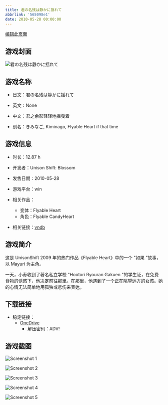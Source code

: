 ```yaml
---
title: 君の名残は静かに揺れて
abbrlink: '565098e1'
date: 2010-05-28 00:00:00
---
```

[编辑此页面](https://github.com/ACG-3/ADV3-source/blob/main/source/_posts/games/%E5%90%9B%E3%81%AE%E5%90%8D%E6%AE%8B%E3%81%AF%E9%9D%99%E3%81%8B%E3%81%AB%E6%8F%BA%E3%82%8C%E3%81%A6.md)

## 游戏封面

![君の名残は静かに揺れて](https://pan.timero.xyz/onedrive/img_lib_001/%E5%90%9B%E3%81%AE%E5%90%8D%E6%AE%8B%E3%81%AF%E9%9D%99%E3%81%8B%E3%81%AB%E6%8F%BA%E3%82%8C%E3%81%A6_cover.avif)


## 游戏名称

- 日文：君の名残は静かに揺れて
- 英文：None
- 中文：君之余影轻轻地摇曳着

- 别名：きみなご, Kiminago, Flyable Heart if that time


## 游戏信息

- 时长：12.87 h
- 开发者：Unison Shift: Blossom
- 发售日期：2010-05-28
- 游戏平台：win
- 相关作品：
   - 变体：Flyable Heart
   - 角色：Flyable CandyHeart

- 相关链接：[vndb](https://vndb.org/v3789)


## 游戏简介

这是 UnisonShift 2009 年的热门作品《Flyable Heart》中的一个 "如果 "故事，以 Mayuri 为主角。

一天，小寿收到了著名私立学校 "Hootori Ryouran Gakuen "的学生证，在免费食物的诱惑下，他决定前往那里。在那里，他遇到了一个正在眺望远方的女孩。她的心情无法简单地用孤独或悲伤来表达。




## 下载链接

- 稳定链接：
    - [OneDrive](https://pan.timero.xyz/onedrive/adv_lib_001/%E5%90%9B%E3%81%AE%E5%90%8D%E6%AE%8B%E3%81%AF%E9%9D%99%E3%81%8B%E3%81%AB%E6%8F%BA%E3%82%8C%E3%81%A6)
        - 解压密码：ADV!



## 游戏截图


![Screenshot 1](https://pan.timero.xyz/onedrive/img_lib_001/%E5%90%9B%E3%81%AE%E5%90%8D%E6%AE%8B%E3%81%AF%E9%9D%99%E3%81%8B%E3%81%AB%E6%8F%BA%E3%82%8C%E3%81%A6_Screenshot_1.avif)

![Screenshot 2](https://pan.timero.xyz/onedrive/img_lib_001/%E5%90%9B%E3%81%AE%E5%90%8D%E6%AE%8B%E3%81%AF%E9%9D%99%E3%81%8B%E3%81%AB%E6%8F%BA%E3%82%8C%E3%81%A6_Screenshot_2.avif)

![Screenshot 3](https://pan.timero.xyz/onedrive/img_lib_001/%E5%90%9B%E3%81%AE%E5%90%8D%E6%AE%8B%E3%81%AF%E9%9D%99%E3%81%8B%E3%81%AB%E6%8F%BA%E3%82%8C%E3%81%A6_Screenshot_3.avif)

![Screenshot 4](https://pan.timero.xyz/onedrive/img_lib_001/%E5%90%9B%E3%81%AE%E5%90%8D%E6%AE%8B%E3%81%AF%E9%9D%99%E3%81%8B%E3%81%AB%E6%8F%BA%E3%82%8C%E3%81%A6_Screenshot_4.avif)

![Screenshot 5](https://pan.timero.xyz/onedrive/img_lib_001/%E5%90%9B%E3%81%AE%E5%90%8D%E6%AE%8B%E3%81%AF%E9%9D%99%E3%81%8B%E3%81%AB%E6%8F%BA%E3%82%8C%E3%81%A6_Screenshot_5.avif)

